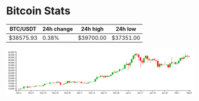 # Bitcoin Stats

BTC/USDT|24h change|24h high|24h low|
|---|---|---|---|
|$38575.93|0.38%|$39700.00|$37351.00|

<img src="./chart.svg">
